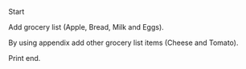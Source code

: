 Start 

Add grocery list (Apple, Bread, Milk and Eggs).

By using appendix add other grocery list items (Cheese and Tomato).

Print end. 
